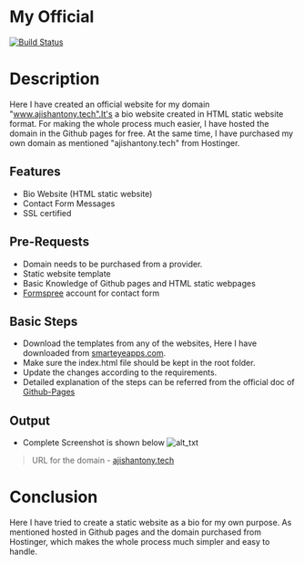 # My Official 

[![Build Status](https://travis-ci.org/joemccann/dillinger.svg?branch=master)](https://travis-ci.org/joemccann/dillinger)

# Description

Here I have created an official website for my domain "www.ajishantony.tech".It's a bio website created in HTML static website format. For making the whole process much easier, I have hosted the domain in the Github pages for free. At the same time, I have purchased my own domain as mentioned "ajishantony.tech" from Hostinger. 



## Features

- Bio Website (HTML static website)
- Contact Form Messages
- SSL certified

## Pre-Requests
- Domain needs to be purchased from a provider.
- Static website template
- Basic Knowledge of Github pages and HTML static webpages
- [Formspree](https://formspree.io/) account for contact form



## Basic Steps 

- Download the templates from any of the websites, Here I have downloaded from [smarteyeapps.com](https://www.smarteyeapps.com/).
- Make sure the index.html file should be kept in the root folder.
- Update the changes according to the requirements. 
- Detailed explanation of the steps can be referred from the official doc of [Github-Pages](https://pages.github.com/)


## Output

- Complete Screenshot is shown below
![
alt_txt
](https://i.ibb.co/XZPQHq4/ajishantony-tech.png)

> URL for the domain - [ajishantony.tech](https://ajishantony.tech)

# Conclusion

Here I have tried to create a static website as a bio for my own purpose. As mentioned hosted in Github pages and the domain purchased from Hostinger, which makes the whole process much simpler and easy to handle.
